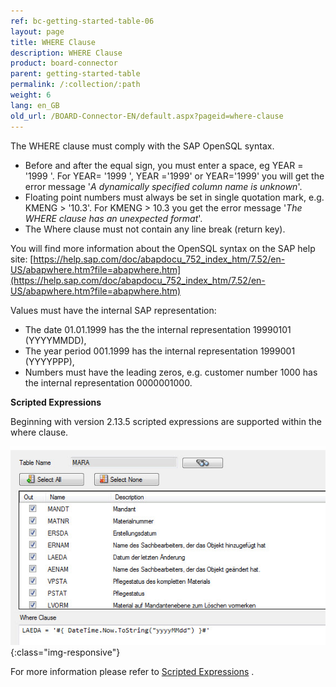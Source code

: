 ```yaml
---
ref: bc-getting-started-table-06
layout: page
title: WHERE Clause
description: WHERE Clause
product: board-connector
parent: getting-started-table
permalink: /:collection/:path
weight: 6
lang: en_GB
old_url: /BOARD-Connector-EN/default.aspx?pageid=where-clause
---
```


The WHERE clause must comply with the SAP OpenSQL syntax.

- Before and after the equal sign, you must enter a space, eg YEAR = '1999 '. For YEAR= '1999 ', YEAR ='1999' or YEAR='1999' you will get the error message '*A dynamically specified column name is unknown*'.
- Floating point numbers must always be set in single quotation mark, e.g. KMENG > '10.3'. For KMENG > 10.3 you get the error message '*The WHERE clause has an unexpected format*'.
- The Where clause must not contain any line break (return key).

You will find more information about the OpenSQL syntax on the SAP help site: [https://help.sap.com/doc/abapdocu_752_index_htm/7.52/en-US/abapwhere.htm?file=abapwhere.htm](https://help.sap.com/doc/abapdocu_752_index_htm/7.52/en-US/abapwhere.htm?file=abapwhere.htm)

Values must have the internal SAP representation:

- The date 01.01.1999 has the the internal representation 19990101 (YYYYMMDD),
- The year period 001.1999 has the internal representation 1999001 (YYYYPPP),
- Numbers must have the leading zeros, e.g. customer number 1000 has the internal representation 0000001000.

**Scripted Expressions**

Beginning with version 2.13.5 scripted expressions are supported within the where clause. 

![Table-Where](/img/content/Table-Where.jpg){:class="img-responsive"}

For more information please refer to [Scripted Expressions](../advanced-techniques/scripted-expressions) . 
